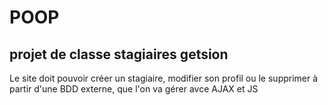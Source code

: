 

# POOP

## projet de classe stagiaires getsion

Le site doit pouvoir créer un stagiaire, modifier son profil ou le supprimer à partir d'une BDD externe, que l'on va gérer avce AJAX et JS
